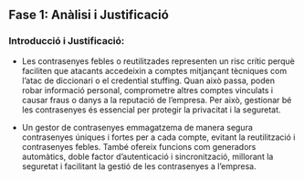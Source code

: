 ## Fase 1: Anàlisi i Justificació 

### Introducció i Justificació:
- Les contrasenyes febles o reutilitzades representen un risc crític perquè faciliten que atacants accedeixin a comptes mitjançant tècniques com l’atac de diccionari o el credential stuffing. Quan això passa, poden robar informació personal, comprometre altres comptes vinculats i causar fraus o danys a la reputació de l’empresa. Per això, gestionar bé les contrasenyes és essencial per protegir la privacitat i la seguretat.

- Un gestor de contrasenyes emmagatzema de manera segura contrasenyes úniques i fortes per a cada compte, evitant la reutilització i contrasenyes febles. També ofereix funcions com generadors automàtics, doble factor d’autenticació i sincronització, millorant la seguretat i facilitant la gestió de les contrasenyes a l’empresa.
